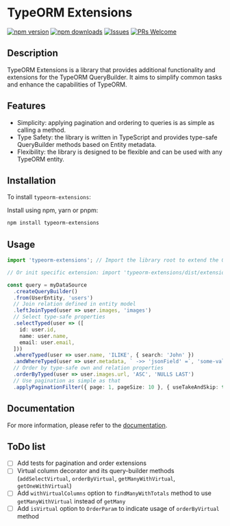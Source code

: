 # TypeORM Extensions

[![npm version](https://badge.fury.io/js/typeorm-extensions.svg)](https://badge.fury.io/js/typeorm-extensions)
[![npm downloads](https://img.shields.io/npm/dm/typeorm-extensions)](https://www.npmjs.com/package/typeorm-extensions)
[![Issues](https://img.shields.io/github/issues-raw/koenigstag/typeorm-extensions.svg?maxAge=25000)](https://github.com/koenigstag/typeorm-extensions/issues)
[![PRs Welcome](https://img.shields.io/badge/PRs-welcome-brightgreen.svg?style=flat-square)](https://github.com/koenigstag/typeorm-extensions/pulls)

## Description

TypeORM Extensions is a library that provides additional functionality and extensions for the TypeORM QueryBuilder. It aims to simplify common tasks and enhance the capabilities of TypeORM.

## Features

- Simplicity: applying pagination and ordering to queries is as simple as calling a method.
- Type Safety: the library is written in TypeScript and provides type-safe QueryBuilder methods based on Entity  metadata.
- Flexibility: the library is designed to be flexible and can be used with any TypeORM entity.

## Installation

To install `typeorm-extensions`:

Install using npm, yarn or pnpm:
```bash
npm install typeorm-extensions
```

## Usage

```typescript
import 'typeorm-extensions'; // Import the library root to extend the QueryBuilder with all extensions

// Or init specific extension: import 'typeorm-extensions/dist/extensions/pagination.extension';

const query = myDataSource
  .createQueryBuilder()
  .from(UserEntity, 'users')
  // Join relation defined in entity model
  .leftJoinTyped(user => user.images, 'images')
  // Select type-safe properties
  .selectTyped(user => ([
    id: user.id,
    name: user.name,
    email: user.email,
  ]))
  .whereTyped(user => user.name, 'ILIKE', { search: 'John' })
  .andWhereTyped(user => user.metadata, ` ->> 'jsonField' =`, 'some-value')
  // Order by type-safe own and relation properties
  .orderByTyped(user => user.images.url, 'ASC', 'NULLS LAST')
  // Use pagination as simple as that
  .applyPaginationFilter({ page: 1, pageSize: 10 }, { useTakeAndSkip: true });
```

## Documentation

For more information, please refer to the [documentation](https://koenigstag.github.io/typeorm-extensions).

## ToDo list

- [ ] Add tests for pagination and order extensions
- [ ] Virtual column decorator and its query-builder methods (`addSelectVirtual`, `orderByVirtual`, `getManyWithVirtual`, `getOneWithVirtual`)
- [ ] Add `withVirtualColumns` option to `findManyWithTotals` method to use `getManyWithVirtual` instead of `getMany`
- [ ] Add `isVirtual` option to `OrderParam` to indicate usage of `orderByVirtual` method
